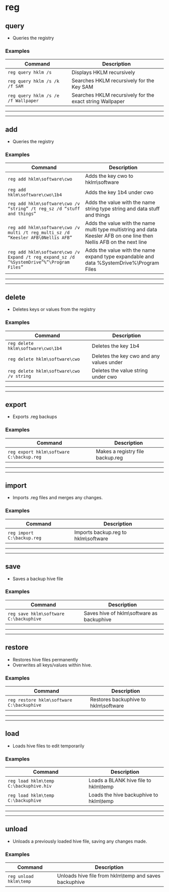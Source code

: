 # reg

## **query**

- Queries the registry

### Examples

| **Command** | **Description** |
|-------------|-----------------|
| `reg query hklm /s` | Displays HKLM recursively |
| `reg query hklm /s /k /f SAM` | Searches HKLM recursively for the Key SAM |
| `reg query hklm /s /e /f Wallpaper` |	Searches HKLM recursively for the exact string Wallpaper | 
---
---

## **add**

- Queries the registry

### Examples

| **Command** | **Description** |
|-------------|-----------------|
| `reg add hklm\software\cwo` | Adds the key cwo to hklm\software |
| `reg add hklm\software\cwo\1b4` | Adds the key 1b4 under cwo |
| `reg add hklm\software\cwo /v “string” /t reg_sz /d “stuff and things”` | Adds the value with the name string type string and data stuff and things |
| `reg add hklm\software\cwo /v multi /t reg_multi_sz /d “Keesler AFB\0Nellis AFB”` | Adds the value with the name multi type multistring and data Keesler AFB on one line then Nellis AFB on the next line |
| `reg add hklm\software\cwo /v Expand /t reg_expand_sz /d ^%SystemDrive^%”\Program Files”` |Adds the value with the name expand type expandable and data %SystemDrive%\Program Files |

---
---

## **delete**

- Deletes keys or values from the registry

### Examples

| **Command** | **Description** |
|-------------|-----------------|
| `reg delete hklm\software\cwo\1b4` | Deletes the key 1b4 |
| `reg delete hklm\software\cwo` | Deletes the key cwo and any values under | 
| `reg delete hklm\software\cwo /v string` | Deletes the value string under cwo |

---
---

## **export**

- Exports .reg backups

### Examples 

| **Command** | **Description** |
|-------------|-----------------|
| `reg export hklm\software C:\backup.reg` | Makes a registry file backup.reg |

---
---

## **import**

- Imports .reg files and merges any changes.

### Examples 

| **Command** | **Description** |
|-------------|-----------------|
| `reg import C:\backup.reg` | Imports backup.reg to hklm\software |

---
---

## **save**

- Saves a backup hive file

### Examples 

| **Command** | **Description** |
|-------------|-----------------|
| `reg save hklm\software C:\backuphive` | Saves hive of hklm\software as backuphive |

---
---

## **restore**

- Restores hive files permanently
- Overwrites all keys/values within hive.

### Examples 

| **Command** | **Description** |
|-------------|-----------------|
| `reg restore hklm\software C:\backuphive` | Restores backuphive to hklm\software |

---
---

## **load**

- Loads hive files to edit temporarily

### Examples 

| **Command** | **Description** |
|-------------|-----------------|
| `reg load hklm\temp C:\backuphive.hiv` | Loads a BLANK hive file to hklm\temp |
| `reg load hklm\temp C:\backuphive` | Loads the hive backuphive to hklm\temp |

---
---

## **unload**

- Unloads a previously loaded hive file, saving any changes made.

### Examples 

| **Command** | **Description** |
|-------------|-----------------|
| `reg unload hklm\temp` | Unloads hive file from hklm\temp and saves backuphive |